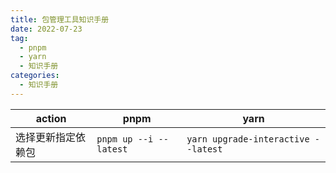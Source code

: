 ```yaml
---
title: 包管理工具知识手册
date: 2022-07-23
tag:
  - pnpm
  - yarn
  - 知识手册
categories:
  - 知识手册
---
```


| action             | pnpm                   | yarn                                |
| ------------------ | ---------------------- | ----------------------------------- |
| 选择更新指定依赖包 | `pnpm up --i --latest` | `yarn upgrade-interactive --latest` |
